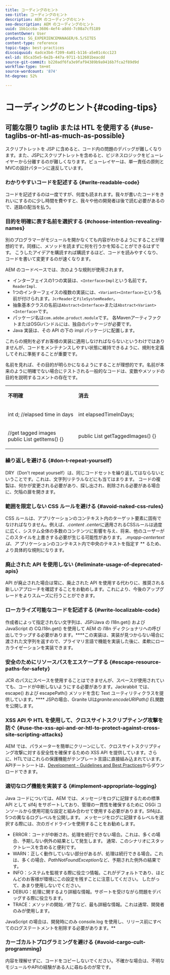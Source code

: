 ```yaml
---
title: コーディングのヒント
seo-title: コーディングのヒント
description: AEM のコーディングのヒント
seo-description: AEM のコーディングのヒント
uuid: 1bb1cc6a-3606-4ef4-a8dd-7c08a7cf5189
contentOwner: User
products: SG_EXPERIENCEMANAGER/6.5/SITES
content-type: reference
topic-tags: best-practices
discoiquuid: 4adce3b4-f209-4a01-b116-a5e01c4cc123
exl-id: 85ca35e5-6e2b-447a-9711-b12601beacdd
source-git-commit: b220adf6fa3e9faf94389b9a9416b7fca2f89d9d
workflow-type: tm+mt
source-wordcount: '874'
ht-degree: 52%

---
```


# コーディングのヒント{#coding-tips}

## 可能な限り taglib または HTL を使用する {#use-taglibs-or-htl-as-much-as-possible}

スクリプトレットを JSP に含めると、コード内の問題のデバッグが難しくなります。また、JSPにスクリプトレットを含めると、ビジネスロジックをビューレイヤーから分離するのが難しくなります。ビューレイヤーは、単一責任の原則とMVCの設計パターンに違反しています。

### わかりやすいコードを記述する {#write-readable-code}

コードを記述するのは一度ですが、何度も読まれます。我々が書いたコードをきれいにするのに少し時間を費やすと、我々や他の開発者は後で読む必要があるので、道路の配当を払う。

### 目的を明確に表す名前を選択する {#choose-intention-revealing-names}

別のプログラマーがモジュールを開かなくても内容がわかるようにすることが理想的です。同様に、メソッドを読まずに何を行うかを知ることができるはずです。 こうしたアイデアを購読すれば購読するほど、コードを読みやすくなり、コードを書いて変更するのが速くなります。

AEM のコードベースでは、次のような規則が使用されます。


* インターフェイスの1つの実装は、`<Interface>Impl`という名前です。`ReaderImpl`.
* 1つのインターフェイスの複数の実装には、`<Variant><Interface>`という名前が付けられます。`JcrReader`と`FileSystemReader`。
* 抽象基本クラスの名前は`Abstract<Interface>`または`Abstract<Variant><Interface>`です。
* パッケージ名は`com.adobe.product.module`です。  各MavenアーティファクトまたはOSGiバンドルには、独自のパッケージが必要です。
* Java 実装は、その API の下の impl パッケージに配置します。


これらの規則を必ずお客様の実装に適用しなければならないというわけではありませんが、コードをメンテナンスしやすい状態に維持できるように、規則を定義してそれに準拠することが重要です。

名前を見れば、その目的が明らかになるようにすることが理想的です。名前が本来のように明確でない場合にテストされる一般的なコードは、変数やメソッドの目的を説明するコメントの存在です。

<table>
 <tbody>
  <tr>
   <td><p><strong>不明確</strong></p> </td>
   <td><p><strong>消去</strong></p> </td>
  </tr>
  <tr>
   <td><p>int d; //elapsed time in days</p> </td>
   <td><p>int elapsedTimeInDays;</p> </td>
  </tr>
  <tr>
   <td><p>//get tagged images<br /> public List getItems() {}</p> </td>
   <td><p>public List getTaggedImages() {}</p> </td>
  </tr>
 </tbody>
</table>

### 繰り返しを避ける   {#don-t-repeat-yourself}

DRY（Don&#39;t repeat yourself）は、同じコードセットを繰り返してはならないということです。これは、文字列リテラルなどにも当てはまります。 コードの複製は、何かが変更される必要があり、探し出され、削除される必要がある場合に、欠陥の扉を開きます。

### 範囲を限定しない CSS ルールを避ける {#avoid-naked-css-rules}

CSS ルールは、アプリケーションのコンテキスト内のターゲット要素に固有でなければなりません。例えば、*.content .center*&#x200B;に適用されるCSSルールは過度に広く、システム全体の多数のコンテンツに影響を与え、将来、他のユーザーがこのスタイルを上書きする必要が生じる可能性があります。 *.myapp-centertextは、ア* プリケーションのコンテキスト内で中央のテキストを指定す ** るため、より具体的な規則になります。

### 廃止された API を使用しない {#eliminate-usage-of-deprecated-apis}

API が廃止された場合は常に、廃止された API を使用する代わりに、推奨される新しいアプローチを確認することをお勧めします。これにより、今後のアップグレードをよりスムーズに行うことができます。

### ローカライズ可能なコードを記述する {#write-localizable-code}

作成者によって指定されない文字列は、JSP/Java の I18n.get() および JavaScript の CQ.I18n.get() を使用して AEM の i18n ディクショナリへの呼び出しでラップする必要があります。****&#x200B;この実装は、実装が見つからない場合に渡された文字列を返すので、プライマリ言語で機能を実装した後に、柔軟にローカライゼーションを実装できます。

### 安全のためにリソースパスをエスケープする {#escape-resource-paths-for-safety}

JCR のパスにスペースを使用することはできませんが、スペースが使用されていても、コードが中断しないようにする必要があります。Jackrabbit では、escape() および escapePath() メソッドを含む Text ユーティリティクラスを提供しています。**** JSPの場合、Granite UIは&#x200B;*granite:encodeURIPath() EL*&#x200B;関数を公開します。

### XSS API や HTL を使用して、クロスサイトスクリプティング攻撃を防ぐ {#use-the-xss-api-and-or-htl-to-protect-against-cross-site-scripting-attacks}

AEM では、パラメーターを簡単にクリーンにして、クロスサイトスクリプティング攻撃に対する安全性を確保するための XSS API を提供しています。さらに、HTLではこれらの保護機能がテンプレート言語に直接組み込まれています。 APIチートシートは、[Development - Guidelines and Best Practices](/help/sites-developing/dev-guidelines-bestpractices.md)からダウンロードできます。

### 適切なログ機能を実装する {#implement-appropriate-logging}

Java コードについては、AEM では、メッセージをログに記録するための標準 API として slf4j をサポートしており、管理の一貫性を確保するために OSGi コンソールから使用可能な設定と組み合わせて使用する必要があります。Slf4jは、5つの異なるログレベルを公開します。 メッセージをログに記録するレベルを選択する際には、次のガイドラインを使用することをお勧めします。

* ERROR：コードが中断され、処理を続行できない場合。これは、多くの場合、予期しない例外の結果として発生します。 通常、このシナリオにスタックトレースを含めると便利です。
* WARN：正しく動作していない部分があるが、処理は続行できる場合。これは、多くの場合、*PathNotFoundException*&#x200B;など、予期された例外の結果です。
* INFO：システムを監視する際に役立つ情報。これがデフォルトであり、ほとんどのお客様が環境にこの設定を残すことに注意してください。 したがって、あまり使用しないでください。
* DEBUG：処理に関するより詳細な情報。サポートを受けながら問題をデバッグする際に役立ちます。
* TRACE：メソッドの開始／終了など、最も詳細な情報。これは通常、開発者のみが使用します。

JavaScript の場合は、開発時にのみ console.log を使用し、リリース前にすべてのログステートメントを削除する必要があります。**

### カーゴカルトプログラミングを避ける  {#avoid-cargo-cult-programming}

内容を理解せずに、コードをコピーしないでください。不確かな場合は、不明なモジュールやAPIの経験がある人に尋ねるのが常です。
